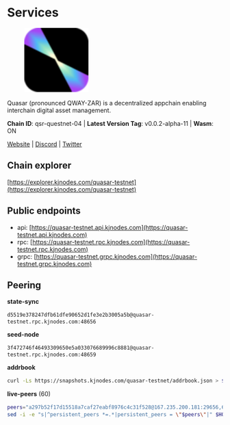 # Services

<figure><img src="https://raw.githubusercontent.com/kj89/cosmos-images/main/logos/quasar.png" width="150" alt=""><figcaption></figcaption></figure>

Quasar (pronounced QWAY-ZAR) is a decentralized  appchain enabling interchain digital asset management.

**Chain ID**: qsr-questnet-04 | **Latest Version Tag**: v0.0.2-alpha-11 | **Wasm**: ON

[Website](https://www.quasar.fi) | [Discord](https://discord.gg/quasarfi) | [Twitter](https://twitter.com/QuasarFi)




## Chain explorer
[https://explorer.kjnodes.com/quasar-testnet](https://explorer.kjnodes.com/quasar-testnet)

## Public endpoints

* api: [https://quasar-testnet.api.kjnodes.com](https://quasar-testnet.api.kjnodes.com)
* rpc: [https://quasar-testnet.rpc.kjnodes.com](https://quasar-testnet.rpc.kjnodes.com)
* grpc: [https://quasar-testnet.grpc.kjnodes.com](https://quasar-testnet.grpc.kjnodes.com)

## Peering

**state-sync**

```text
d5519e378247dfb61dfe90652d1fe3e2b3005a5b@quasar-testnet.rpc.kjnodes.com:48656
```

**seed-node**

```text
3f472746f46493309650e5a033076689996c8881@quasar-testnet.rpc.kjnodes.com:48659
```

**addrbook**
```bash
curl -Ls https://snapshots.kjnodes.com/quasar-testnet/addrbook.json > $HOME/.quasarnode/config/addrbook.json
```

**live-peers** (60)
```bash
peers="a297b52f17d15518a7caf27eabf8976c4c31f528@167.235.200.181:29656,6e2eb2852c99283e185f67e5add26df3d021598e@185.249.225.174:27656,eac5edab2828acf6d1dc101126dd36648ced0449@217.76.57.190:29656,776ac94cccb5481f63cabbdc03ec482a23a7d653@217.76.58.21:29656,520cb029ce15629f32f3938705471f2ff45596fb@38.242.228.101:29656,fa198a8f2aab3c8c04f51fb293b9b95eb04c7753@217.76.57.186:29656,a2eec4a5dcbe074e7be37f139d283e75642ed09b@161.97.167.196:29656,fc15868d6bfc6b9199b22eb5ecea7a9aa347d8ed@65.109.128.186:29656,54f2054c1e9462cac9eb56ab90c00e97e2c1b0ca@178.18.242.228:48656,f36a9ff85a9f956f345e47c8ce364fc1fcf52d7e@65.108.111.236:55746,d5519e378247dfb61dfe90652d1fe3e2b3005a5b@65.109.68.190:48656,38cf4c8da13354be52a824a0a2d0db0f3884c312@5.9.70.180:15661,a72afd1c7bab7ce5dcbedc532a8ccabf6a3e0ed1@194.163.165.176:46656,79ee574c4954b0dea1cadd1048da00892c114473@78.46.61.117:08656,966acc999443bae0857604a9fce426b5e09a7409@65.108.105.48:18256,fdc1babb7ad4d97a911d32b0545220c8ceca57a8@128.199.8.206:53656,dba0902528fbe387fd7b84224b390accd6417e92@43.156.65.196:26656,8135241a8362e41ba39bd0298bb6a8a993e996e6@43.154.143.248:26656,85899af1cfa03e32a0961ec7f3eb31a4830b9a4d@95.216.7.169:60656,7e39f2243c81f0b22f4f60e65bfba9a97959fdce@178.18.240.163:26656,929ea2d902923c31555f916443d54db6be598219@43.156.121.43:26656,279aaf83b7888a5ec4b29db7c09bee9dd9c59137@43.153.201.124:26656,04f5b209682275ba2b30acb593ffa9523c32065f@137.184.61.155:53656,d60561ca7d9313535e205dc1ebf098bff0e14439@43.134.185.130:26656,5271226f8a6a0f981720b7f8656cf424db0ce580@129.226.201.224:26656,58d73bf7fc80eaa1fd5a61e29653324cd002c8c3@43.134.160.91:26656,c411a832c4d37da4da9fe86751d588b736e882dc@217.76.53.102:29656,642487b6fbd282ec358b8e7b053586ee56047010@43.156.129.190:26656,6a8cc70d1f7dd22d1d84e55732d83dfd0aa98d0f@162.55.53.13:29656,76853a11f454c126ce2bef60fed2c96a805c0434@43.159.46.103:26656,8c65d5773f394768927ce095391cdc9c5fc2e04f@43.159.37.101:26656,5c2a752c9b1952dbed075c56c600c3a79b58c395@95.214.52.139:27146,edbb606607d306c79accc350147f9bbb6033de95@107.175.179.100:46656,db32e470cd1d0e6fdc6ad12a9eaf8df8414f371b@43.159.59.203:26656,ec0138b334ed41734f46b94fd4cd911ba5cc1eae@43.156.73.26:26656,b2b96d6a40eda15cbeba8498f033db21f70858f6@43.156.74.242:26656,c23a556c9b60722d2435dd817d76882498417038@129.226.95.50:26656,0f103b8186f7094a6804a6a87f1e2bcd1d53ac59@43.159.56.243:26656,da91c68d8833cb0e42a884b3266a3442c1ae08be@43.134.177.214:26656,4927ed1ac67cb02b20b72820db95086f85d087b3@43.156.116.43:26656,95beeb0f36871829d1922b57011d9de1b1edb3a6@43.159.39.133:26656,0ec3083a04e66711890acc82dcd055b92f7c90ba@43.156.225.237:26656,aca85600ae5c86174ad3d6944a481b21fad35d16@129.226.207.22:26656,4ff07e44493f28ccf3783c06416573f10220a6f9@43.156.107.143:26656,91c9c12d0d15467702aae7d808838a8f983865d2@43.156.71.241:26656,e748c2f56ff0bdb2851ac8d5b2266a1da3b67de2@43.156.71.46:26656,028ecea232abee69a9d9140a9c1d3860c081aec4@43.153.199.120:26656,893af5a02942eb6a9e8da15604c3168a6ed50588@43.156.110.210:26656,e4d60be8f3f1138dac5ee16ae2f848eca3823e08@43.156.69.175:26656,9e3ffad8301da0aff7fb81e33988326a95ab98ec@43.153.206.34:26656,eeb4f094eaa62841b4a9a73f0560d6aa1fa87482@65.108.231.124:29656,77659a7bd97e9c8e7fde1ba0c5159f3f88a32ce9@194.163.132.91:48656,f7626521baeefef8c52d919f4dd7a48ca4d16137@43.156.130.129:26656,5338c52712b866716290ae0fe723af33d9319b7b@129.226.206.250:26656,6fd7c1098b30b13d4a777a466714a19534354a9a@43.156.136.106:26656,f2a17e70f2ba2f0b1b96534a4040dc252be7d366@43.156.124.213:26656,60854f753081727388e21e2e687500cbd3a9dff1@43.156.246.120:26656,2ac7109fdc59930fc92d21fc67a3b016c43c426e@43.156.79.54:26656,836fa802794e2cba9c90eda20c0077400604d318@43.159.59.151:26656,cc4cdf51c4e8a6865e66f04588d9a8133890a3f9@43.156.49.247:26656"
sed -i -e "s|^persistent_peers *=.*|persistent_peers = \"$peers\"|" $HOME/.quasarnode/config/config.toml
```
